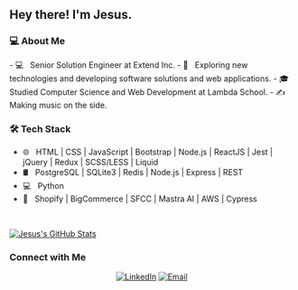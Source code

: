<h2> Hey there! I'm Jesus.</h2>

<h3> 💻 About Me </h3>
- 💻 &nbsp Senior Solution Engineer at Extend Inc.
- 🤔 &nbsp; Exploring new technologies and developing software solutions and web applications.
- 🎓 &nbsp; Studied Computer Science and Web Development at Lambda School.
- ✍️ &nbsp; Making music on the side.

<h3>🛠 Tech Stack</h3>

- 🌐 &nbsp; HTML | CSS | JavaScript | Bootstrap | Node.js | ReactJS | Jest | jQuery | Redux | SCSS/LESS | Liquid
- 🛢 &nbsp; PostgreSQL | SQLite3 | Redis | Node.js | Express | REST
- 💻 &nbsp; Python
- 🔧 &nbsp; Shopify | BigCommerce | SFCC | Mastra AI | AWS | Cypress

<br/>

[![Jesus's GitHub Stats](https://github-readme-stats.vercel.app/api?username=JesusCGuerrero&show_icons=true)](https://github.com/JesusCGuerrero)

<h3> Connect with Me </h3>

<p align="center">
<a href="https://www.linkedin.com/in/jesuscguerrero/"><img alt="LinkedIn" src="https://img.shields.io/badge/LinkedIn-Jesus%20Clement%20Guerrero-blue?style=flat-square&logo=linkedin"></a>
<a href="mailto:jesusclementguerrero@gmail.com"><img alt="Email" src="https://img.shields.io/badge/Email-jesusclementguerrero@gmail.com-blue?style=flat-square&logo=gmail"></a>
</p>
